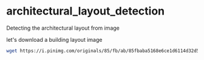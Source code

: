 # architectural_layout_detection
Detecting the architectural layout from image


let's download a building layout image

```bash
wget https://i.pinimg.com/originals/85/fb/ab/85fbaba5168e6ce1d6114d32d59b511d.png
```
